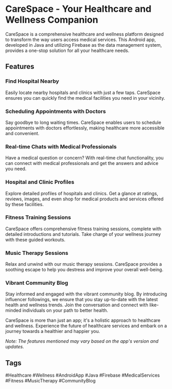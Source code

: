 # CareSpace - Your Healthcare and Wellness Companion

CareSpace is a comprehensive healthcare and wellness platform designed to transform the way users access medical services. This Android app, developed in Java and utilizing Firebase as the data management system, provides a one-stop solution for all your healthcare needs.

## Features

### Find Hospital Nearby
Easily locate nearby hospitals and clinics with just a few taps. CareSpace ensures you can quickly find the medical facilities you need in your vicinity.

### Scheduling Appointments with Doctors
Say goodbye to long waiting times. CareSpace enables users to schedule appointments with doctors effortlessly, making healthcare more accessible and convenient.

### Real-time Chats with Medical Professionals
Have a medical question or concern? With real-time chat functionality, you can connect with medical professionals and get the answers and advice you need.

### Hospital and Clinic Profiles
Explore detailed profiles of hospitals and clinics. Get a glance at ratings, reviews, images, and even shop for medical products and services offered by these facilities.

### Fitness Training Sessions
CareSpace offers comprehensive fitness training sessions, complete with detailed introductions and tutorials. Take charge of your wellness journey with these guided workouts.

### Music Therapy Sessions
Relax and unwind with our music therapy sessions. CareSpace provides a soothing escape to help you destress and improve your overall well-being.

### Vibrant Community Blog
Stay informed and engaged with the vibrant community blog. By introducing influencer followings, we ensure that you stay up-to-date with the latest health and wellness trends. Join the conversation and connect with like-minded individuals on your path to better health.

CareSpace is more than just an app; it's a holistic approach to healthcare and wellness. Experience the future of healthcare services and embark on a journey towards a healthier and happier you.

*Note: The features mentioned may vary based on the app's version and updates.*

## Tags
#Healthcare #Wellness #AndroidApp #Java #Firebase #MedicalServices #Fitness #MusicTherapy #CommunityBlog
